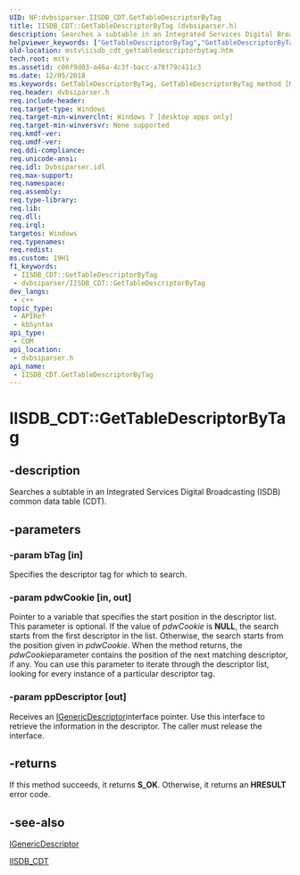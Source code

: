 ```yaml
---
UID: NF:dvbsiparser.IISDB_CDT.GetTableDescriptorByTag
title: IISDB_CDT::GetTableDescriptorByTag (dvbsiparser.h)
description: Searches a subtable in an Integrated Services Digital Broadcasting (ISDB) common data table (CDT).
helpviewer_keywords: ["GetTableDescriptorByTag","GetTableDescriptorByTag method [Microsoft TV Technologies]","GetTableDescriptorByTag method [Microsoft TV Technologies]","IISDB_CDT interface","IISDB_CDT interface [Microsoft TV Technologies]","GetTableDescriptorByTag method","IISDB_CDT.GetTableDescriptorByTag","IISDB_CDT::GetTableDescriptorByTag","dvbsiparser/IISDB_CDT::GetTableDescriptorByTag","mstv.iisdb_cdt_gettabledescriptorbytag"]
old-location: mstv\iisdb_cdt_gettabledescriptorbytag.htm
tech.root: mstv
ms.assetid: c06f9d03-a46a-4c3f-bacc-a78f79c411c3
ms.date: 12/05/2018
ms.keywords: GetTableDescriptorByTag, GetTableDescriptorByTag method [Microsoft TV Technologies], GetTableDescriptorByTag method [Microsoft TV Technologies],IISDB_CDT interface, IISDB_CDT interface [Microsoft TV Technologies],GetTableDescriptorByTag method, IISDB_CDT.GetTableDescriptorByTag, IISDB_CDT::GetTableDescriptorByTag, dvbsiparser/IISDB_CDT::GetTableDescriptorByTag, mstv.iisdb_cdt_gettabledescriptorbytag
req.header: dvbsiparser.h
req.include-header: 
req.target-type: Windows
req.target-min-winverclnt: Windows 7 [desktop apps only]
req.target-min-winversvr: None supported
req.kmdf-ver: 
req.umdf-ver: 
req.ddi-compliance: 
req.unicode-ansi: 
req.idl: Dvbsiparser.idl
req.max-support: 
req.namespace: 
req.assembly: 
req.type-library: 
req.lib: 
req.dll: 
req.irql: 
targetos: Windows
req.typenames: 
req.redist: 
ms.custom: 19H1
f1_keywords:
 - IISDB_CDT::GetTableDescriptorByTag
 - dvbsiparser/IISDB_CDT::GetTableDescriptorByTag
dev_langs:
 - c++
topic_type:
 - APIRef
 - kbSyntax
api_type:
 - COM
api_location:
 - dvbsiparser.h
api_name:
 - IISDB_CDT.GetTableDescriptorByTag
---
```


# IISDB_CDT::GetTableDescriptorByTag


## -description

Searches a subtable in
  an Integrated Services Digital Broadcasting (ISDB)
  common data table (CDT).

## -parameters

### -param bTag [in]

Specifies the descriptor tag for which to search.

### -param pdwCookie [in, out]

Pointer to a variable that specifies the start position
  in the descriptor list. This parameter is optional.
  If the value of <i>pdwCookie</i> is <b>NULL</b>, the search starts from the
  first descriptor in the list. Otherwise, the search starts from
  the position given in <i>pdwCookie</i>. When the method returns, the <i>pdwCookie</i>parameter contains the position of the next matching descriptor,
  if any. You can use this parameter to iterate through the descriptor list,
  looking for every instance of a particular descriptor tag.

### -param ppDescriptor [out]

Receives an <a href="/windows/desktop/api/mpeg2psiparser/nn-mpeg2psiparser-igenericdescriptor">IGenericDescriptor</a>interface pointer. Use this interface to retrieve the information
  in the descriptor. The caller must release the interface.

## -returns

If this method succeeds, it returns <b>S_OK</b>. Otherwise, it returns an <b>HRESULT</b> error code.

## -see-also

<a href="/windows/desktop/api/mpeg2psiparser/nn-mpeg2psiparser-igenericdescriptor">IGenericDescriptor</a>



<a href="/previous-versions/windows/desktop/api/dvbsiparser/nn-dvbsiparser-iisdb_cdt">IISDB_CDT</a>